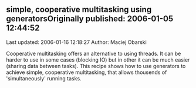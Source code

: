 ## simple, cooperative multitasking using generatorsOriginally published: 2006-01-05 12:44:52 
Last updated: 2006-01-16 12:18:27 
Author: Maciej Obarski 
 
Cooperative multitasking offers an alternative to using threads. It can be harder to use in some cases (blocking IO) but in other it can be much easier (sharing data between tasks). This recipe shows how to use generators to achieve simple, cooperative multitasking, that allows thousends of 'simultaneously' running tasks.